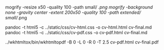 mogrify -resize x50 -quality 100 -path small/ *.png
mogrify -background none -gravity center -extent 200x50 -quality 100 -path extended/ small/*.png

pandoc -t html5 -c ../static/css/cv-html.css -o cv-html.html cv-final.md
pandoc -t html5 -c ../static/css/cv-pdf.css -o cv-pdf.html cv-final.md

../wkhtmltox/bin/wkhtmltopdf -B 0 -L 0 -R 0 -T 2.5 cv-pdf.html cv-final.pdf

